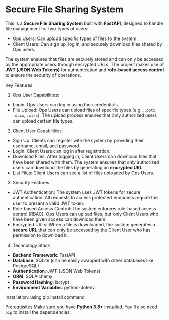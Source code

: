 # Secure File Sharing System

This is a **Secure File Sharing System** built with **FastAPI**, designed to handle file management for two types of users:

- Ops Users: Can upload specific types of files to the system.
- Client Users: Can sign up, log in, and securely download files shared by Ops users.

The system ensures that files are securely stored and can only be accessed by the appropriate users through encrypted URLs. The project makes use of **JWT (JSON Web Tokens)** for authentication and **role-based access control** to ensure the security of operations.

Key Features:

1. Ops User Capabilities:
- Login: Ops Users can log in using their credentials.
- File Upload: Ops Users can upload files of specific types (e.g., `.pptx`, `.docx`, `.xlsx`). The upload process ensures that only authorized users can upload certain file types.

2. Client User Capabilities:
- Sign Up: Clients can register with the system by providing their username, email, and password.
- Login: Client Users can log in after registration.
- Download Files: After logging in, Client Users can download files that have been shared with them. The system ensures that only authorized users can download the files by generating an **encrypted URL**.
- List Files: Client Users can see a list of files uploaded by Ops Users.

3. Security Features
- JWT Authentication: The system uses JWT tokens for secure authentication. All requests to access protected endpoints require the user to present a valid JWT token.
- Role-based Access Control: The system enforces role-based access control (RBAC). Ops Users can upload files, but only Client Users who have been given access can download them.
- Encrypted URLs: When a file is downloaded, the system generates a **secure URL** that can only be accessed by the Client User who has permission to download it.

4. Technology Stack
- **Backend Framework**: FastAPI
- **Database**: SQLite (can be easily swapped with other databases like PostgreSQL)
- **Authentication**: JWT (JSON Web Tokens)
- **ORM**: SQLAlchemy
- **Password Hashing**: bcrypt
- **Environment Variables**: python-dotenv

Installation: using pip install command

Prerequisites
Make sure you have **Python 3.8+** installed. You'll also need `pip` to install the dependencies.

